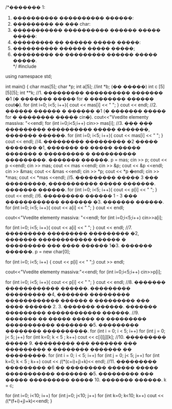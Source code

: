 
/*������� 1:		
1.	���������� ���������� ������:
2.	���������  �� ��� char:
3.	����������� ���������� ������ ����� �����:
4.	��������� �� ������ ����� �����:
5.	���������� ������ ����� �����;
6.	��������� �� ��������� ������ ����� �����.	
*/
#include <iostream>

using namespace std;

int main()
{
char mas[5];
char *p;
int a[5];
//int *b; (�� �����)
int c [5][5][5];
int **k;
//1. ��������� ���������� ������� �1 (� ������� ����� for
  � �������� ������ cout�).
  for (int i=0; i<5; i++){
cout << mas[i] << " ";
}
cout << endl;
//2. ������ ������ � ������ �1 (� ������� ����� for � �������� ����� cin�).
  cout<<"Vvedite elementy massiva: "<<endl;
for (int i=0;i<5;i++)
cin>> mas[i];
//3. ��� ��� ��������� ���������� ����� �������, ������� ������.
  for (int i=0; i<5; i++){
cout << mas[i] << " ";
}
cout << endl;
//4. ��������� ��������� �2 ����� ������� �1, ������� �� ����� ������ ������� � ��������� � ���������� ���������. ������� ������.
  p = mas;
cin >> p;
cout << p <<endl;
cin >> mas;
cout << mas <<endl;
cin >> &p;
cout << &p <<endl;
cin >> &mas;
cout << &mas <<endl;
cin >> *p;
cout << *p �endl;
cin >> *mas;
cout << *mas <<endl;
//5. ��������� ����� 3 ��� ���������, ����������� ����� �������. ������� ������.
  for (int i=0; i<5; i++){
cout << p[i] << " ";
}
cout << endl;
//6. ��������� ������ 1 - 3 ��� ������������ ������� �3. ������� ������.
  for (int i=0; i<5; i++){
cout << a[i] << " ";
}
cout << endl;

cout<<"Vvedite elementy massiva: "<<endl;
for (int i=0;i<5;i++)
cin>>a[i];


for (int i=0; i<5; i++){
cout << a[i] << " ";
}
cout << endl;
//7. ��������� ��������� ��������� �2, ������� ������������ ������ � ��������� ��� ���� ������ 1�3. ������� ������.
  p = new char[0];

for (int i=0; i<5; i++)
{
cout << p[i] << " ";}
cout >> endl;

cout<<"Vvedite elementy massiva:"<<endl;
for (int i=0;i<5;i++)
cin>>p[i];


for (int i=0; i<5; i++){
cout << p[i] << " ";
}
cout << endl;
//8. ������� ������������ ������. ��������� ��������� �4, ������� ��������� ������������ ������ � ��������� ��� ���� ������ 2. 3. ������� ������. ������� ��������� ������������ ������.
//9. ������� �� ����� ����� �� ��������� ����������� ������� �5. ��������� �������� ����������.
  for (int i = 0; i < 5; i++)
for (int j = 0; j< 5; j++)
for (int k=0; k < 5 ; k++)
cout << c[i][j][k];
//10. ��������� ����� 9. ��������� ��� ������� ��� ��������� � �������� ������� �� ���������.
  for (int i = 0; i < 5; i++)
for (int j = 0; j< 5; j++)
for (int k=0; k < 5 ; k++)
cout << *(*(*(c+i)+j)+k)<< endl;
//11. ��������� ��������� �6 �� ��������� ������ ����� ����������� ������� �5. ��������� ��� ����� ��������� ����� 10. ������� ������.
 k = c;

for (int i=0; i<10; i++)
for (int j=0; j<10; j++)
for (int k=0; k<10; k++)
cout << *(*(*(f+i)+j)+k)<<endl;
}
